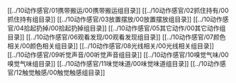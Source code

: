 [[../10动作感官/01携带搬运/00携带搬运组目录]]
[[../10动作感官/02抓住持有/00抓住持有组目录]]
[[../10动作感官/03放置摆放/00放置摆放组目录]]
[[../10动作感官/04拾起扔掉/00拾起扔掉组目录]]
[[../10动作感官/05其它动作/00其它动作组目录]]
[[../10动作感官/06观看发现/00观看发现组目录]]
[[../10动作感官/07颜色相关/00颜色相关组目录]]
[[../10动作感官/08光线相关/00光线相关组目录]]
[[../10动作感官/09听觉声音/00听觉声音组目录]]
[[../10动作感官/10嗅觉气味/00嗅觉气味组目录]]
[[../10动作感官/11味觉味道/00味觉味道组目录]]
[[../10动作感官/12触觉触感/00触觉触感组目录]]





